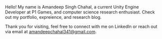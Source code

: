 Hello! My name is Amandeep Singh Chahal, a current Unity Engine Developer at P1 Games, and computer science research enthusiast.
Check out my portfolio, expreience, and research blog.

Thank you for visiting, feel free to connect with me on LinkedIn or reach out via email at amandeepchahal341@gmail.com.
